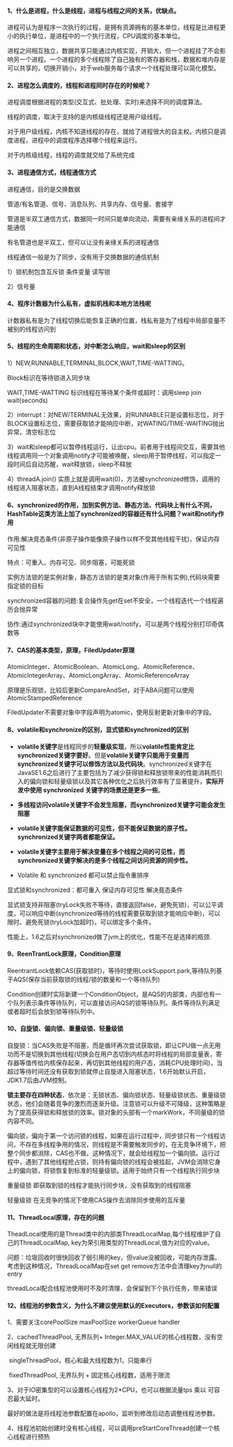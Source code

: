 #### 1、什么是进程，什么是线程，进程与线程之间的关系，优缺点。

进程可认为是程序一次执行的过程，是拥有资源拥有的基本单位，线程是比进程更小的执行单位，是进程中的一个执行流程，CPU调度的基本单位。

进程之间相互独立，数据共享只能通过内核实现，开销大，但一个进程挂了不会影响另一个进程。一个进程的多个线程除了自己独有的寄存器和栈，数据和堆内存是可以共享的，切换开销小，对于web服务每个请求一个线程处理可以简化模型。



#### 2、进程怎么调度的，线程和进程同时存在的时候呢？

进程调度根据进程的类型(交互式、批处理、实时)来选择不同的调度算法。

线程的调度，取决于支持的是内核级线程还是用户级线程。

对于用户级线程，内核不知道线程的存在，就给了进程很大的自主权。内核只是调度进程，进程中的调度程序选择哪个线程来运行。

对于内核级线程，线程的调度就交给了系统完成



#### 3、进程通信⽅式，线程通信方式

进程通信，目的是交换数据

管道/有名管道、信号、消息队列、共享内存、信号量、套接字

管道是半双工通信方式，数据同一时间只能单向流动，需要有亲缘关系的进程间才能通信

有名管道也是半双工，但可以让没有亲缘关系的进程通信

线程通信一般是为了同步，没有用于交换数据的通信机制

1）锁机制包含互斥锁 条件变量 读写锁

2）信号量



#### 4、程序计数器为什么私有，虚拟机栈和本地方法栈呢

计数器私有是为了线程切换后能恢复正确的位置，栈私有是为了线程中局部变量不被别的线程访问到



#### 5、线程的生命周期和状态，对中断怎么响应，wait和sleep的区别

1）NEW,RUNNABLE,TERMINAL,BLOCK,WAIT,TIME-WATTING。

  Block标识在等待锁进入同步块

  WAIT,TIME-WATTING 标识线程在等待某个条件或超时：调用sleep join wait(seconds)

2）interrupt：对NEW/TERMINAL无效果，对RUNNABLE只是设置标志位，对于BLOCK设置标志位，需要获取锁才能响应中断，对WATING/TIME-WAITING抛出异常，清空标志位

3）wait和sleep都可以暂停线程运行，让出cpu。前者用于线程间交互，需要其他线程调用同一个对象调用notify才可能被唤醒，sleep用于暂停线程，可以指定一段时间后自动苏醒，wait释放锁，sleep不释放

4）threadA.join() 实质上就是调用wait(0)，方法被synchronized修饰，调用的线程进入阻塞状态，直到A线程结束才调用notify释放锁



#### 6、synchronized的作用，加到实例方法、静态方法、代码块上有什么不同，HashTable这类方法上加了synchronized的容器还有什么问题？wait和notify作用

作用:解决竞态条件(非原子操作能像原子操作以样不受其他线程干扰)，保证内存可见性

特点：可重入、内存可见、同步阻塞，可能死锁

实例方法锁的是实例对象，静态方法锁的是类对象(作用于所有实例),代码块需要指定锁的目标

synchronized容器的问题:复合操作先get在set不安全，一个线程迭代一个线程遍历会抛异常

协作:通过synchronized块中才能使用wait/notify，可以是两个线程分别打印奇偶数等



#### 7、CAS的基本类型，原理，FiledUpdater原理

AtomicInteger、AtomicBoolean、AtomicLong、AtomicReference、AtomicIntegerArray、AtomicLongArray、AtomicReferenceArray

原理是乐观锁，比较后更新CompareAndSet，对于ABA问题可以使用AtomicStampedReference

FiledUpdater不需要对象中字段声明为atomic，使用反射更新对象中的字段。



#### 8、volatile和synchronize的区别，显式锁和synchronized的区别

- **volatile关键字**是线程同步的**轻量级实现**，所以**volatile性能肯定比synchronized关键字要好**。但是**volatile关键字只能用于变量而synchronized关键字可以修饰方法以及代码块**。synchronized关键字在JavaSE1.6之后进行了主要包括为了减少获得锁和释放锁带来的性能消耗而引入的偏向锁和轻量级锁以及其它各种优化之后执行效率有了显著提升，**实际开发中使用 synchronized 关键字的场景还是更多一些**。

- **多线程访问volatile关键字不会发生阻塞，而synchronized关键字可能会发生阻塞**

- **volatile关键字能保证数据的可见性，但不能保证数据的原子性。synchronized关键字两者都能保证。**

- **volatile关键字主要用于解决变量在多个线程之间的可见性，而 synchronized关键字解决的是多个线程之间访问资源的同步性。**

- Volatile 和 synchronized 都可以禁止指令重排序

  

显式锁和synchronized：都可重入 保证内存可见性 解决竟态条件

显式锁支持非阻塞(tryLock失败不等待，直接返回false，避免死锁)，可以公平调度，可以响应中断(synchronized等待的线程需要获取到锁才能响应中断)，可以限时、避免死锁(tryLock加超时)，可以绑定多个条件。

性能上，1.6之后对synchronized做了jvm上的优化，性能不在是选择的瓶颈.



#### 9、ReenTrantLock原理，Condition原理

ReentrantLock依赖CAS(获取锁时)，等待时使用LockSupport.park,等待队列基于AQS(保存当前获取锁的线程/锁的数量和一个等待队列)

Condition创建时实际新建一个ConditionObject，是AQS的内部类，内部也有一个队列表示条件等待队列，可以直接访问AQS的锁等待队列。条件等待队列满足或者超时后会放到锁等待队列中。


#### 10、自旋锁、偏向锁、重量级锁、轻量级锁

自旋锁：当CAS失败是不阻塞，而是循环再次尝试获取锁，即让CPU做一点无用功而不是切换到其他线程(切换会在用户态切到内核态时将线程的局部变量表，寄存器等值传给内核保存起来，再切到其他线程的用户态，消耗CPU处理时间)，当超过等待时间还没有获取到锁就停止自旋进入阻塞状态，1.6开始默认开启，JDK1.7后由JVM控制。

**锁主要存在四种状态**，依次是：无锁状态、偏向锁状态、轻量级锁状态、重量级锁状态，他们会随着竞争的激烈而逐渐升级。注意锁可以升级不可降级，这种策略是为了提高获得锁和释放锁的效率。锁对象的头部有一个markWork，不同量级的锁内容不同。

偏向锁，偏向于第一个访问锁的线程，如果在运行过程中，同步锁只有一个线程访问，不存在多线程争用的情况，则线程是不需要触发同步的，在无竞争环境下，把整个同步都消除，CAS也不做。这种情况下，就会给线程加一个偏向锁。运行过程中，遇到了其他线程抢占锁，则持有偏向锁的线程会被挂起，JVM会消除它身上的偏向锁，将锁恢复到标准的轻量级锁。适用于始终只有一个线程执行同步块

重量级锁 即获取到锁的线程才能执行同步块，没有获取到的线程阻塞

轻量级锁 在无竞争的情况下使用CAS操作去消除同步使用的互斥量



#### 11、ThreadLocal原理，存在的问题

TheadLocal使用的是Thread类中的内部类ThreadLocalMap,每个线程维护了自己的ThreadLocalMap, key为荣引用类型的ThreadLocal,值为对应的value。

问题：垃圾回收时很快回收了弱引用的key，但value没被回收，可能内存泄露。考虑到这种情况，ThreadLocalMap在set get remove方法中会清理key为null的entry

threadLocal配合线程池使用时不及时清理，会保留到下个执行任务，带来错误



#### 12、线程池的参数含义，为什么不建议使用默认的Executors，参数该如何配置

1、需要关注corePoolSize maxPoolSize workerQueue handler

2、cachedThreadPool, 无界队列+ Integer.MAX_VALUE的核心线程数，没有空闲线程就无限创建

​    singleThreadPool，核心和最大线程数为1，只能串行

​    fixedThreadPool, 无界队列 + 固定核心线程数，适用于限流

3、对于IO密集型的可以设置核心线程为2*CPU，也可以根据流量tps 乘以 可容忍最大延时。

最好的做法是将线程池参数配置在apollo，监听到修改后动态调整线程池参数。

4、线程池初始创建时没有核心线程，可以调用preStartCoreThread创建一个核心线程进行预热